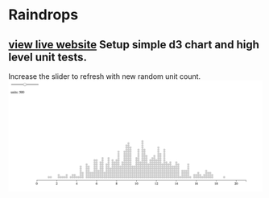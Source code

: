 Raindrops
=========
[view live website](https://blooming-plains-6352.herokuapp.com/)
Setup simple d3 chart and high level unit tests.
-----------------------------------------------
Increase the slider to refresh with new random unit count.
![sample](https://raw.githubusercontent.com/pdw207/raindrops/master/public/images/website.png)

